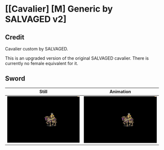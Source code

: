 # [\[Cavalier\] \[M\] Generic by SALVAGED v2]

## Credit

Cavalier custom by SALVAGED.

This is an upgraded version of the original SALVAGED cavalier. There is currently no female equivalent for it.
	
## Sword

| Still | Animation |
| :---: | :-------: |
| ![Sword still](./Sword_000.png) | ![Sword animation](./Sword.gif) |
